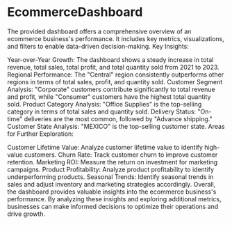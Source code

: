 # EcommerceDashboard
The provided dashboard offers a comprehensive overview of an ecommerce business's performance. It includes key metrics, visualizations, and filters to enable data-driven decision-making.
Key Insights:

Year-over-Year Growth: The dashboard shows a steady increase in total revenue, total sales, total profit, and total quantity sold from 2021 to 2023.
Regional Performance: The "Central" region consistently outperforms other regions in terms of total sales, profit, and quantity sold.
Customer Segment Analysis: "Corporate" customers contribute significantly to total revenue and profit, while "Consumer" customers have the highest total quantity sold.
Product Category Analysis: "Office Supplies" is the top-selling category in terms of total sales and quantity sold.
Delivery Status: "On-time" deliveries are the most common, followed by "Advance shipping."
Customer State Analysis: "MEXICO" is the top-selling customer state.
Areas for Further Exploration:

Customer Lifetime Value: Analyze customer lifetime value to identify high-value customers.
Churn Rate: Track customer churn to improve customer retention.
Marketing ROI: Measure the return on investment for marketing campaigns.
Product Profitability: Analyze product profitability to identify underperforming products.
Seasonal Trends: Identify seasonal trends in sales and adjust inventory and marketing strategies accordingly.
Overall, the dashboard provides valuable insights into the ecommerce business's performance. By analyzing these insights and exploring additional metrics, businesses can make informed decisions to optimize their operations and drive growth.
